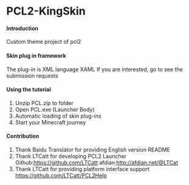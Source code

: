 # PCL2-KingSkin

#### Introduction

Custom theme project of pcl2

#### Skin plug in framework

The plug-in is XML language XAML
If you are interested, go to see the submission requests

#### Using the tutorial

1. Unzip PCL.zip to folder
2. Open PCL.exe (Launcher Body)
3. Automatic loading of skin plug-ins
4. Start your Minecraft journey

#### Contribution

1. Thank Baidu Translator for providing English version README
2. Thank LTCatt for developing PCL2 Launcher
    Github:https://github.com/LTCatt 
    afdian:http://afdian.net/@LTCat
3. Thank LTCatt for providing platform interface support
    https://github.com/LTCatt/PCL2Help